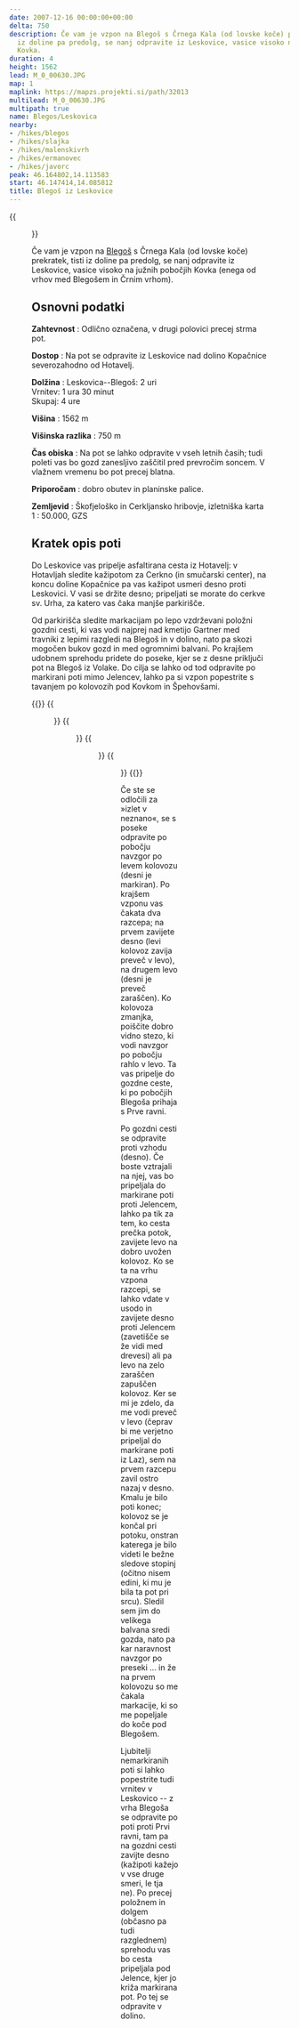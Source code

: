 ```yaml
---
date: 2007-12-16 00:00:00+00:00
delta: 750
description: Če vam je vzpon na Blegoš s Črnega Kala (od lovske koče) prekratek, tisti
  iz doline pa predolg, se nanj odpravite iz Leskovice, vasice visoko na južnih pobočjih
  Kovka.
duration: 4
height: 1562
lead: M_0_00630.JPG
map: 1
maplink: https://mapzs.projekti.si/path/32013
multilead: M_0_00630.JPG
multipath: true
name: Blegos/Leskovica
nearby:
- /hikes/blegos
- /hikes/slajka
- /hikes/malenskivrh
- /hikes/ermanovec
- /hikes/javorc
peak: 46.164802,14.113583
start: 46.147414,14.085812
title: Blegoš iz Leskovice
---
```

{{<figure src="M_0_00630.JPG">}}

Če vam je vzpon na [Blegoš](../) s Črnega Kala (od lovske koče) prekratek, tisti iz doline pa predolg, se nanj odpravite iz Leskovice, vasice visoko na južnih pobočjih Kovka (enega od vrhov med Blegošem in Črnim vrhom).

## Osnovni podatki

**Zahtevnost**
:   Odlično označena, v drugi polovici precej strma pot.

**Dostop**
:   Na pot se odpravite iz Leskovice nad dolino Kopačnice severozahodno od Hotavelj.

**Dolžina**
:   Leskovica--Blegoš: 2 uri\
    Vrnitev: 1 ura 30 minut\
    Skupaj: 4 ure

**Višina**
:   1562 m

**Višinska razlika**
:   750 m

**Čas obiska**
:   Na pot se lahko odpravite v vseh letnih časih; tudi poleti vas bo gozd zanesljivo zaščitil pred prevročim soncem. V vlažnem vremenu bo pot precej blatna.

**Priporočam**
:   dobro obutev in planinske palice.

**Zemljevid**
:   Škofjeloško in Cerkljansko hribovje, izletniška karta 1 : 50.000, GZS

Kratek opis poti
----------------

Do Leskovice vas pripelje asfaltirana cesta iz Hotavelj: v Hotavljah sledite kažipotom za Cerkno (in smučarski center), na koncu doline Kopačnice pa vas kažipot usmeri desno proti Leskovici. V vasi se držite desno; pripeljati se morate do cerkve sv. Urha, za katero vas čaka manjše parkirišče.

Od parkirišča sledite markacijam po lepo vzdrževani položni gozdni cesti, ki vas vodi najprej nad kmetijo Gartner med travniki z lepimi razgledi na Blegoš in v dolino, nato pa skozi mogočen bukov gozd in med ogromnimi balvani. Po krajšem udobnem sprehodu pridete do poseke, kjer se z desne priključi pot na Blegoš iz Volake. Do cilja se lahko od tod odpravite po markirani poti mimo Jelencev, lahko pa si vzpon popestrite s tavanjem po kolovozih pod Kovkom in Špehovšami.

{{<gallery>}}
{{<figure src="M_0_00629.JPG" caption="Sveti Urh v Leskovici">}} {{<figure src="M_0_00631.JPG" caption="Travniki nad Leskovico, v ozadju Čelo">}}
{{<figure src="M_0_00633.JPG" caption="Po starih kolovozih do koče pod Blegošem">}}
{{<figure src="M_0_00634.JPG" caption="Tik pod vrhom">}}
{{</gallery>}}

Če ste se odločili za »izlet v neznano«, se s poseke odpravite po pobočju navzgor po levem kolovozu (desni je markiran). Po krajšem vzponu vas čakata dva razcepa; na prvem zavijete desno (levi kolovoz zavija preveč v levo), na drugem levo (desni je preveč zaraščen). Ko kolovoza zmanjka, poiščite dobro vidno stezo, ki vodi navzgor po pobočju rahlo v levo. Ta vas pripelje do gozdne ceste, ki po pobočjih Blegoša prihaja s Prve ravni.

Po gozdni cesti se odpravite proti vzhodu (desno). Če boste vztrajali na njej, vas bo pripeljala do markirane poti proti Jelencem, lahko pa tik za tem, ko cesta prečka potok, zavijete levo na dobro uvožen kolovoz. Ko se ta na vrhu vzpona razcepi, se lahko vdate v usodo in zavijete desno proti Jelencem (zavetišče se že vidi med drevesi) ali pa levo na zelo zaraščen zapuščen kolovoz. Ker se mi je zdelo, da me vodi preveč v levo (čeprav bi me verjetno pripeljal do markirane poti iz Laz), sem na prvem razcepu zavil ostro nazaj v desno. Kmalu je bilo poti konec; kolovoz se je končal pri potoku, onstran katerega je bilo videti le bežne sledove stopinj (očitno nisem edini, ki mu je bila ta pot pri srcu). Sledil sem jim do velikega balvana sredi gozda, nato pa kar naravnost navzgor po preseki \... in že na prvem kolovozu so me čakala markacije, ki so me popeljale do koče pod Blegošem.

Ljubitelji nemarkiranih poti si lahko popestrite tudi vrnitev v Leskovico -- z vrha Blegoša se odpravite po poti proti Prvi ravni, tam pa na gozdni cesti zavijte desno (kažipoti kažejo v vse druge smeri, le tja ne). Po precej položnem in dolgem (občasno pa tudi razglednem) sprehodu vas bo cesta pripeljala pod Jelence, kjer jo križa markirana pot. Po tej se odpravite v dolino.
